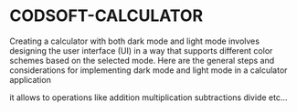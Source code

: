 # CODSOFT-CALCULATOR 

Creating a calculator with both dark mode and light mode involves designing the user interface (UI) in a way that supports different color schemes based on the selected mode. Here are the general steps and considerations for implementing dark mode and light mode in a calculator application

it allows to operations like addition multiplication subtractions divide etc...
